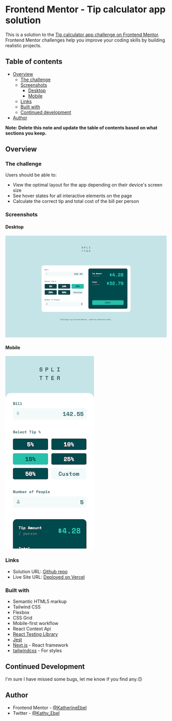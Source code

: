 # Frontend Mentor - Tip calculator app solution

This is a solution to the [Tip calculator app challenge on Frontend Mentor](https://www.frontendmentor.io/challenges/tip-calculator-app-ugJNGbJUX). Frontend Mentor challenges help you improve your coding skills by building realistic projects.

## Table of contents

- [Overview](#overview)
  - [The challenge](#the-challenge)
  - [Screenshots](#screenshots)
    - [Desktop](#desktop)
    - [Mobile](#mobile)
  - [Links](#links)
  - [Built with](#built-with)
  - [Continued development](#continued-development)
- [Author](#author)

**Note: Delete this note and update the table of contents based on what sections you keep.**

## Overview

### The challenge

Users should be able to:

- View the optimal layout for the app depending on their device's screen size
- See hover states for all interactive elements on the page
- Calculate the correct tip and total cost of the bill per person

### Screenshots  

#### Desktop  

![Desktop Screenshot](public/images/desktop-screenshot.png)


#### Mobile

![Mobile Screenshot](public/images/mobile-screenshot.png)


### Links

- Solution URL: [Github repo](https://github.com/KatherineEbel/fem-tip-calculator-solution)
- Live Site URL: [Deployed on Vercel](https://fem-tip-calculator-solution.vercel.app/)


### Built with

- Semantic HTML5 markup
- Tailwind CSS
- Flexbox
- CSS Grid
- Mobile-first workflow
- React Context Api
- [React Testing Library](https://testing-library.com/)
- [Jest](https://jestjs.io/)
- [Next.js](https://nextjs.org/) - React framework
- [tailwindcss](https://tailwindcss.com/) - For styles

## Continued Development  

I'm sure I have missed some bugs, let me know if you find any.🙃


## Author

- Frontend Mentor - [@KatherineEbel](https://www.frontendmentor.io/profile/KatherineEbel)
- Twitter - [@Kathy_Ebel](https://www.twitter.com/Kathy_Ebel)
